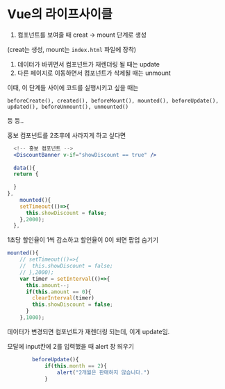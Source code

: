 # Vue의 라이프사이클

1. 컴포넌트를 보여줄 때 creat → mount 단계로 생성

(creat는 생성, mount는 `index.html` 파일에 장착)

1. 데이터가 바뀌면서 컴포넌트가 재렌더링 될 때는 update
2. 다른 페이지로 이동하면서 컴포넌트가 삭제될 때는 unmount 

이때, 이 단계들 사이에 코드를 실행시키고 싶을 때는

`beforeCreate(), created(), beforeMount(), mounted(), beforeUpdate(), updated(), beforeUnmount(), unmounted()`

등 등..

홍보 컴포넌트를 2초후에 사라지게 하고 싶다면

```jsx
  <!-- 홍보 컴포넌트 -->
  <DiscountBanner v-if="showDiscount == true" />
  
  data(){
  return {
  
  }
},
    mounted(){
    setTimeout(()=>{
      this.showDiscount = false;
    },2000);
  },
```

1초당 할인율이 1씩 감소하고 할인율이 0이 되면 팝업 숨기기

```jsx
mounted(){
    // setTimeout(()=>{
    //  this.showDiscount = false;
    // },2000);
    var timer = setInterval(()=>{
      this.amount--;
      if(this.amount == 0){
        clearInterval(timer)
        this.showDiscount = false;
      }
    },1000);

```

데이터가 변경되면 컴포넌트가 재렌더링 되는데, 이게 update임.

모달에 input칸에 2를 입력했을 때 alert 창 띄우기

```jsx
        beforeUpdate(){
            if(this.month == 2){
                alert("2개월은 판매하지 않습니다.")
            }
            
```